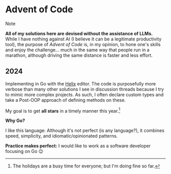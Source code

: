 # Advent of Code

> [!NOTE]  
> **All of my solutions here are devised without the assistance of LLMs.** While I have nothing against AI (I believe it can be a legitimate productivity tool), the purpose of *Advent of Code* is, in my opinion, to hone one's skills and enjoy the challenge... much in the same way that people run in a marathon, although driving the same distance is faster and less effort.

## 2024

Implementing in Go with the [Helix](https://helix-editor.com/) editor. The code is purposefully more verbose than many other solutions I see in discussion threads because I try to mimic more complex projects. As such, I often declare custom types and take a Post-OOP approach of defining methods on these.

My goal is to get **all stars** in a timely manner this year.[^stars]

**Why Go?**

I like this language: Although it's not perfect (is any language?), it combines speed, simplicity, and idiomatic/opinionated patterns.

**Practice makes perfect:** I would like to work as a software developer focusing on Go 😉

[^stars]: The holidays are a busy time for everyone; but I'm doing fine so far.
